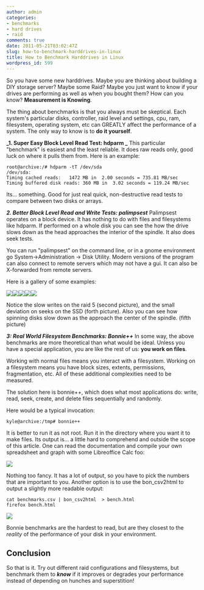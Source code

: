 ```yaml
---
author: admin
categories:
- benchmarks
- hard drives
- raid
comments: true
date: 2011-05-21T03:02:47Z
slug: how-to-benchmark-harddrives-in-linux
title: How to Benchmark Harddrives in Linux
wordpress_id: 599
---
```


So you have some new harddrives. Maybe you are thinking about building a DIY storage server? Maybe some Raid? Maybe you just want to know if your drives are performing as well as when you bought them? How can you know? **Measurement is Knowing**.

The thing about benchmarks is that you always must be skeptical. Each system's particular disks, controller, raid level and settings, cpu, ram, filesystem, operating system, etc can GREATLY affect the performance of a system. The only way to know is to **do it yourself**.

**_1. Super Easy Block Level Read Test: hdparm _**
This particular "benchmark" is easiest and the least reliable. It does raw reads only, good luck on where it pulls them from. Here is an example:


    root@archive:/# hdparm -tT /dev/sda
    /dev/sda:
    Timing cached reads:   1472 MB in  2.00 seconds = 735.81 MB/sec
    Timing buffered disk reads: 360 MB in  3.02 seconds = 119.24 MB/sec

Its... something. Good for just real quick, non-destructive read tests to compare between two disks or arrays.

**_2. Better Block Level Read and Write Tests: palimpsest_**
Palimpsest operates on a block device. It has nothing to do with files and filesystems like hdparm. If performed on a whole disk you can see the how the drive slows down as the head approaches the interior of the spindle. It also does seek tests.

You can run "palimpsest" on the command line, or in a gnome environment go System->Administration -> Disk Utility. Modern versions of the program can also connect to remote servers which may not have a gui. It can also be X-forwarded from remote servers.

Here is a gallery of some examples:

[![](/uploads/Screenshot-1-10.0-GB-RAID-1-Array-–-Benchmark-150x150.png)](/uploads/Screenshot-1-10.0-GB-RAID-1-Array-–-Benchmark.png)[![](/uploads/Screenshot-1-20-GB-RAID-5-Array-–-Benchmark-150x150.png)](/uploads/Screenshot-1-20-GB-RAID-5-Array-–-Benchmark.png)[![](/uploads/Screenshot-1-30-GB-RAID-0-Array-–-Benchmark-150x150.png)](/uploads/Screenshot-1-30-GB-RAID-0-Array-–-Benchmark.png)[![](/uploads/Screenshot-64-GB-Solid-State-Disk-ATA-Corsair-CSSD-V64GB2-–-Benchmark-150x150.png)](/uploads/Screenshot-64-GB-Solid-State-Disk-ATA-Corsair-CSSD-V64GB2-–-Benchmark.png)[![](/uploads/Screenshot-2.0-TB-Hard-Disk-ATA-WDC-WD20EARS-00MVWB0-–-Benchmark-150x150.png)](/uploads/Screenshot-2.0-TB-Hard-Disk-ATA-WDC-WD20EARS-00MVWB0-–-Benchmark.png)

Notice the slow writes on the raid 5 (second picture), and the small deviation on seeks on the SSD (forth picture). Also you can see how spinning disks slow down as the approach the center of the spindle. (fifth picture)

**_3: Real World Filesystem Benchmarks: Bonnie++_**
In some way, the above benchmarks are more theoretical than what would be ideal. Unless you have a special application, you are like the rest of us: **you work on files**.

Working with normal files means you interact with a filesystem. Working on a filesystem means you have block sizes, extents, permissions, fragmentation, etc. All of these additional complexities need to be measured.

The solution here is bonnie++, which does what most applications do: write, read, seek, create, and delete files sequentially and randomly.

Here would be a typical invocation:


    kyle@archive:/tmp# bonnie++


It is better to run it as not root. Run it in the directory where you want it to make files. Its output is... a little hard to comprehend and outside the scope of this article. One can read the documentation and compile your own spreadsheet and graph with some Libreoffice Calc foo:

[![](/uploads/Bonnie-Graphs-300x178.png)](/uploads/Bonnie-Graphs.png)

Nothing too fancy. It has a lot of output, so you have to pick the numbers that are important to you. Another option is to use the bon\_csv2html to output a slightly more readable output:

    cat benchmarks.csv | bon_csv2html  > bench.html
    firefox bench.html


[![](/uploads/bonnie-html-300x62.png)](/uploads/bonnie-html.png)

Bonnie benchmarks are the hardest to read, but are they closest to the *reality* of the performance of your disk in your environment.

## Conclusion
So that is it. Try out different raid configurations and filesystems, but benchmark them to **_know_** if it improves or degrades your performance instead of depending on hunches and superstition!
